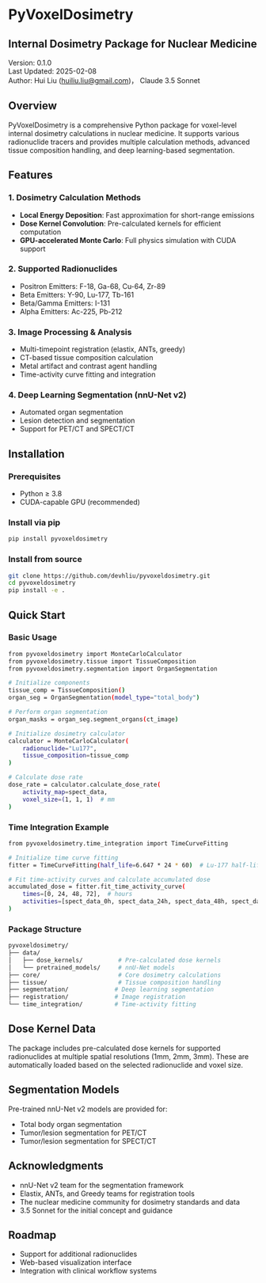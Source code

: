 # PyVoxelDosimetry

## Internal Dosimetry Package for Nuclear Medicine
Version: 0.1.0  
Last Updated: 2025-02-08  
Author: Hui Liu (huiliu.liu@gmail.com)， Claude 3.5 Sonnet

## Overview
PyVoxelDosimetry is a comprehensive Python package for voxel-level internal dosimetry calculations in nuclear medicine. It supports various radionuclide tracers and provides multiple calculation methods, advanced tissue composition handling, and deep learning-based segmentation.

## Features

### 1. Dosimetry Calculation Methods
- **Local Energy Deposition**: Fast approximation for short-range emissions
- **Dose Kernel Convolution**: Pre-calculated kernels for efficient computation
- **GPU-accelerated Monte Carlo**: Full physics simulation with CUDA support

### 2. Supported Radionuclides
- Positron Emitters: F-18, Ga-68, Cu-64, Zr-89
- Beta Emitters: Y-90, Lu-177, Tb-161
- Beta/Gamma Emitters: I-131
- Alpha Emitters: Ac-225, Pb-212

### 3. Image Processing & Analysis
- Multi-timepoint registration (elastix, ANTs, greedy)
- CT-based tissue composition calculation
- Metal artifact and contrast agent handling
- Time-activity curve fitting and integration

### 4. Deep Learning Segmentation (nnU-Net v2)
- Automated organ segmentation
- Lesion detection and segmentation
- Support for PET/CT and SPECT/CT
  


## Installation

### Prerequisites
- Python ≥ 3.8
- CUDA-capable GPU (recommended)

### Install via pip
```bash
pip install pyvoxeldosimetry
```

### Install from source
```bash
git clone https://github.com/devhliu/pyvoxeldosimetry.git
cd pyvoxeldosimetry
pip install -e .
```

## Quick Start
### Basic Usage
```bash
from pyvoxeldosimetry import MonteCarloCalculator
from pyvoxeldosimetry.tissue import TissueComposition
from pyvoxeldosimetry.segmentation import OrganSegmentation

# Initialize components
tissue_comp = TissueComposition()
organ_seg = OrganSegmentation(model_type="total_body")

# Perform organ segmentation
organ_masks = organ_seg.segment_organs(ct_image)

# Initialize dosimetry calculator
calculator = MonteCarloCalculator(
    radionuclide="Lu177",
    tissue_composition=tissue_comp
)

# Calculate dose rate
dose_rate = calculator.calculate_dose_rate(
    activity_map=spect_data,
    voxel_size=(1, 1, 1)  # mm
)
```

### Time Integration Example
```bash
from pyvoxeldosimetry.time_integration import TimeCurveFitting

# Initialize time curve fitting
fitter = TimeCurveFitting(half_life=6.647 * 24 * 60)  # Lu-177 half-life in minutes

# Fit time-activity curves and calculate accumulated dose
accumulated_dose = fitter.fit_time_activity_curve(
    times=[0, 24, 48, 72],  # hours
    activities=[spect_data_0h, spect_data_24h, spect_data_48h, spect_data_72h]
)
```

### Package Structure
```bash
pyvoxeldosimetry/
├── data/
│   ├── dose_kernels/          # Pre-calculated dose kernels
│   └── pretrained_models/     # nnU-Net models
├── core/                      # Core dosimetry calculations
├── tissue/                    # Tissue composition handling
├── segmentation/             # Deep learning segmentation
├── registration/             # Image registration
└── time_integration/         # Time-activity fitting
```

## Dose Kernel Data
The package includes pre-calculated dose kernels for supported radionuclides at multiple spatial resolutions (1mm, 2mm, 3mm). These are automatically loaded based on the selected radionuclide and voxel size.

## Segmentation Models
Pre-trained nnU-Net v2 models are provided for:

- Total body organ segmentation
- Tumor/lesion segmentation for PET/CT
- Tumor/lesion segmentation for SPECT/CT

## Acknowledgments
- nnU-Net v2 team for the segmentation framework
- Elastix, ANTs, and Greedy teams for registration tools
- The nuclear medicine community for dosimetry standards and data
- 3.5 Sonnet for the initial concept and guidance

## Roadmap
- Support for additional radionuclides
- Web-based visualization interface
- Integration with clinical workflow systems